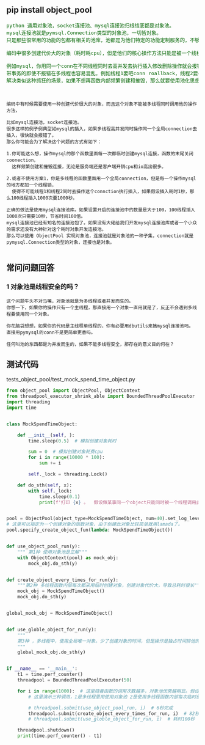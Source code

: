 ## pip install object_pool

<pre style="color: darkgreen;font-size: medium">
python 通用对象池，socket连接池、mysql连接池归根结底都是对象池。
mysql连接池就是pymsql.Connection类型的对象池，一切皆对象。
只是那些很常用的功能的包都有相关的池库，池都是为他们特定的功能定制服务的，不够通用。

编码中很多创建代价大的对象（耗时耗cpu），但是他们的核心操作方法只能是被一个线程占用。

例如mysql，你用同一个conn在不同线程同时去高并发去执行插入修改删除操作就会报错，而且就算包不自带报错，
带事务的即使不报错在多线程也容易混乱，例如线程1要吧conn roallback，线程2要commit，conn中的事务到底听谁的。
解决类似这种抓狂的场景，如果不想再函数内部频繁创建和摧毁，那么就要使用池化思想。

</pre>

```

编码中有时候需要使用一种创建代价很大的对象，而且这个对象不能被多线程同时调用他的操作方法，

比如mysql连接池，socket连接池。
很多这样的例子例典型如mysql的插入，如果多线程高并发同时操作同一个全局connection去插入，很快就会报错了。
那么你可能会为了解决这个问题的方式有如下：

1.你可能这么想，操作mysql的那个函数里面每一次都临时创建mysql连接，函数的末尾关闭coonection，
  这样频繁创建和摧毁连接，无论是服务端还是客户端开销cpu和io高出很多。

2.或者不使用方案1，你是多线程的函数里面用一个全局connection，但是每一个操作mysql的地方都加一个线程锁，
  使得不可能线程1和线程2同时去操作这个connction执行插入，如果假设插入耗时1秒，那么100线程插入1000次要1000秒。

正确的做法是使用mysql连接池库。如果设置开启的连接池中的数量是大于100，100线程插入1000次只需要10秒，节省时间100倍。
mysql连接池已经有知名的连接池包了。如果没有大佬给我们开发mysql连接池库或者一个小众的需求还没有大神针对这个耗时对象开发连接池。
那么可以使用 ObjectPool 实现对象池，连接池就是对象池的一种子集，connection就是pymysql.Connection类型的对象，连接也是对象。


```

## 常问问题回答

### 1 对象池是线程安全的吗？

```
这个问题牛头不对马嘴，对象池就是为多线程或者并发而生的。
你想一下，如果你的操作只有一个主线程，那直接用一个对象一直用就是了，反正不会遇到多线程要使用同一个对象。

你花脑袋想想，如果你的代码是主线程单线程的，你有必要用dbutils来搞mysql连接池吗。
直接用pymysql的conn不是更简单更香吗。

任何叫池的东西都是为并发而生的，如果不能多线程安全，那存在的意义目的何在？

```

## 测试代码

tests_object_pool/test_mock_spend_time_object.py

```python
from object_pool import ObjectPool, ObjectContext
from threadpool_executor_shrink_able import BoundedThreadPoolExecutor
import threading
import time


class MockSpendTimeObject:

    def __init__(self, ):
        time.sleep(0.5)  # 模拟创建对象耗时

        sum = 0  # 模拟创建对象耗费cpu
        for i in range(10000 * 100):
            sum += i

        self._lock = threading.Lock()

    def do_sth(self, x):
        with self._lock:
            time.sleep(0.1)
            print(f'打印 {x} 。  假设做某事同一个object只能同时被一个线程调用此方法，是排他的')


pool = ObjectPool(object_type=MockSpendTimeObject, num=40).set_log_level(10)
# 这里可以指定为一个创建对象的函数对象，由于创建此对象比较简单就用lamada了。
pool.specify_create_object_fun(lambda: MockSpendTimeObject())  


def use_object_pool_run(y):
    """ 第1种 使用对象池是正解"""
    with ObjectContext(pool) as mock_obj:
        mock_obj.do_sth(y)


def create_object_every_times_for_run(y):
    """第2种 多线程函数内部每次都采用临时创建对象，创建对象代价大，导致总耗时很长"""
    mock_obj = MockSpendTimeObject()
    mock_obj.do_sth(y)


global_mock_obj = MockSpendTimeObject()


def use_globle_object_for_run(y):
    """
    第3种 ，多线程中，使用全局唯一对象。少了创建对象的时间，但是操作是独占时间排他的，这种速度是最差的。
    """
    global_mock_obj.do_sth(y)


if __name__ == '__main__':
    t1 = time.perf_counter()
    threadpool = BoundedThreadPoolExecutor(50)

    for i in range(1000):  # 这里随着函数的调用次数越多，对象池优势越明显。假设是运行10万次，三者耗时差距会更大。
        # 这里演示三种调用，1是多线程里用使用对象池 2是使用多线程函数内部每次临时创建关闭对象 3是多线程函数内部使用全局唯一对象。

        # threadpool.submit(use_object_pool_run, i)  # 6秒完成
        threadpool.submit(create_object_every_times_for_run, i)  # 82秒完成
        # threadpool.submit(use_globle_object_for_run, i)  # 耗时100秒

    threadpool.shutdown()
    print(time.perf_counter() - t1)

```

